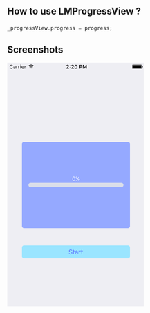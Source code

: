 ## How to use LMProgressView ?
```objective-c
_progressView.progress = progress;
```

## Screenshots
![Progress](https://raw.githubusercontent.com/wangwenwang/LMProgressView/master/Screenshots/progress.gif)

